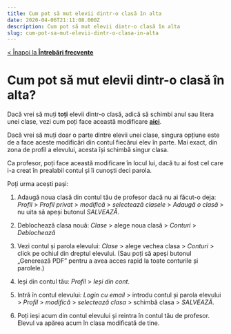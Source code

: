 ```yaml
---
title: Cum pot să mut elevii dintr-o clasă în alta
date: 2020-04-06T21:11:08.000Z
description: Cum pot să mut elevii dintr-o clasă în alta
slug: cum-pot-sa-mut-elevii-dintr-o-clasa-in-alta
---
```


[< Înapoi la **Întrebări frecvente**](/intrebari-frecvente/)

# Cum pot să mut elevii dintr-o clasă în alta?

Dacă vrei să muți **toți** elevii dintr-o clasă, adică să schimbi anul sau litera unei clase, vezi cum poți face această modificare [**aici**](/intrebari-frecvente/cum-promovez-o-clasa-sau-modific-litera-si-anul-clasei/).

Dacă vrei să muți doar o parte dintre elevii unei clase, singura opțiune este de a face aceste modificări din contul fiecărui elev în parte. Mai exact, din zona de profil a elevului, acesta își schimbă singur clasa.

Ca profesor, poți face această modificare în locul lui, dacă tu ai fost cel care i-a creat în prealabil contul și îi cunoști deci parola.

Poți urma acești pași:

1. Adaugă noua clasă din contul tău de profesor dacă nu ai făcut-o deja: *Profil* > *Profil privat* > *modifică* > *selectează clasele* > *Adaugă o clasă* > nu uita să apeși butonul *SALVEAZĂ*.

2. Deblochează clasa nouă: *Clase* > alege noua clasă > *Conturi* > *Deblochează*

3. Vezi contul și parola elevului: *Clase* > alege vechea clasa > *Conturi* > click pe ochiul din dreptul elevului. (Sau poți să apeși butonul „Generează PDF” pentru a avea acces rapid la toate conturile și parolele.)

4. Ieși din contul tău: *Profil* > *Ieși din cont*.

5. Intră în contul elevului: *Login cu email* > introdu contul și parola elevului > *Profil* > *modifică* > *selectează clasa* > schimbă clasa > *SALVEAZĂ*.

6. Poți ieși acum din contul elevului și reintra în contul tău de profesor. Elevul va apărea acum în clasa modificată de tine.
